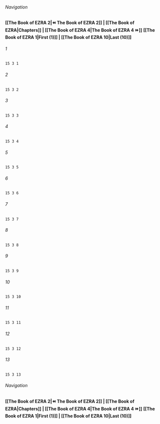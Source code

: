 
###### Navigation
**[[The Book of EZRA 2|⏪ The Book of EZRA 2]] | [[The Book of EZRA|Chapters]] | [[The Book of EZRA 4|The Book of EZRA 4 ⏩]]**
**[[The Book of EZRA 1|First (1)]] | [[The Book of EZRA 10|Last (10)]]**

###### 1
``` verse
15 3 1 
```
###### 2
``` verse
15 3 2 
```
###### 3
``` verse
15 3 3 
```
###### 4
``` verse
15 3 4 
```
###### 5
``` verse
15 3 5 
```
###### 6
``` verse
15 3 6 
```
###### 7
``` verse
15 3 7 
```
###### 8
``` verse
15 3 8 
```
###### 9
``` verse
15 3 9 
```
###### 10
``` verse
15 3 10 
```
###### 11
``` verse
15 3 11 
```
###### 12
``` verse
15 3 12 
```
###### 13
``` verse
15 3 13 
```

###### Navigation
**[[The Book of EZRA 2|⏪ The Book of EZRA 2]] | [[The Book of EZRA|Chapters]] | [[The Book of EZRA 4|The Book of EZRA 4 ⏩]]**
**[[The Book of EZRA 1|First (1)]] | [[The Book of EZRA 10|Last (10)]]**

